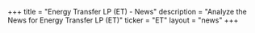 +++
title = "Energy Transfer LP (ET) - News"
description = "Analyze the News for Energy Transfer LP (ET)"
ticker = "ET"
layout = "news"
+++

